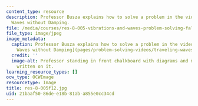 ```yaml
---
content_type: resource
description: Professor Busza explains how to solve a problem in the video Traveling
  Waves without Damping.
file: /media/courses/res-8-005-vibrations-and-waves-problem-solving-fall-2012/21baaf5086dee18b81aba855e0cc34cd_res-8-005f12.jpg
file_type: image/jpeg
image_metadata:
  caption: Professor Busza explains how to solve a problem in the video [Traveling
    Waves without Damping](pages/problem-solving-videos/traveling-waves-without-damping-1).
  credit: ''
  image-alt: Professor standing in front chalkboard with diagrams and mathematics
    written on it.
learning_resource_types: []
ocw_type: OCWImage
resourcetype: Image
title: res-8-005f12.jpg
uid: 21baaf50-86de-e18b-81ab-a855e0cc34cd
---
```

